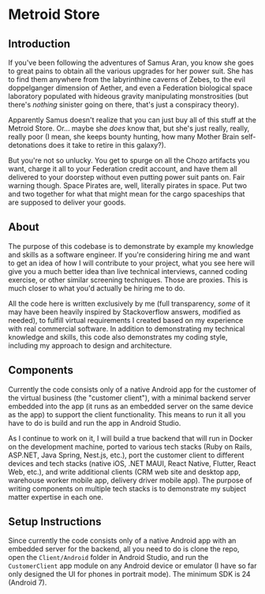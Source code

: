 # Metroid Store

## Introduction

If you've been following the adventures of Samus Aran, you know she goes to great pains to obtain all the various upgrades for her power suit.  She has to find them anywhere from the labyrinthine caverns of Zebes, to the evil doppelganger dimension of Aether, and even a Federation biological space laboratory populated with hideous gravity manipulating monstrosities (but there's *nothing* sinister going on there, that's just a conspiracy theory).

Apparently Samus doesn't realize that you  can just buy all of this stuff at the Metroid Store.  Or... maybe she *does* know that, but she's just really, really, really poor (I mean, she keeps bounty hunting, how many Mother Brain self-detonations does it take to retire in this galaxy?).

But you're not so unlucky.  You get to spurge on all the Chozo artifacts you want, charge it all to your Federation credit account, and have them all delivered to your doorstep without even putting power suit pants on.  Fair warning though.  Space Pirates are, well, literally pirates in space.  Put two and two together for what that might mean for the cargo spaceships that are supposed to deliver your goods.

## About

The purpose of this codebase is to demonstrate by example my knowledge and skills as a software engineer.  If you're considering hiring me and want to get an idea of how I will contribute to your project, what you see here will give you a much better idea than live technical interviews, canned coding exercise, or other similar screening techniques.  Those are proxies.  This is much closer to what you'd actually be hiring me to do.

All the code here is written exclusively by me (full transparency, *some* of it may have been heavily inspired by Stackoverflow answers, modified as needed), to fulfill virtual requirements I created based on my experience with real commercial software.  In addition to demonstrating my technical knowledge and skills, this code also demonstrates my coding style, including my approach to design and architecture.

## Components

Currently the code consists only of a native Android app for the customer of the virtual business (the "customer client"), with a minimal backend server embedded into the app (it runs as an embedded server on the same device as the app) to support the client functionality.  This means to run it all you have to do is build and run the app in Android Studio.

As I continue to work on it, I will build a true backend that will run in Docker on the development machine, ported to various tech stacks (Ruby on Rails, ASP.NET, Java Spring, Nest.js, etc.), port the customer client to different devices and tech stacks (native iOS, .NET MAUI, React Native, Flutter, React Web, etc.), and write additional clients (CRM web site and desktop app, warehouse worker mobile app, delivery driver mobile app).  The purpose of writing components on multiple tech stacks is to demonstrate my subject matter expertise in each one.

## Setup Instructions

Since currently the code consists only of a native Android app with an embedded server for the backend, all you need to do is clone the repo, open the `Client/Android` folder in Android Studio, and run the `CustomerClient` app module on any Android device or emulator (I have so far only designed the UI for phones in portrait mode).  The minimum SDK is 24 (Android 7).